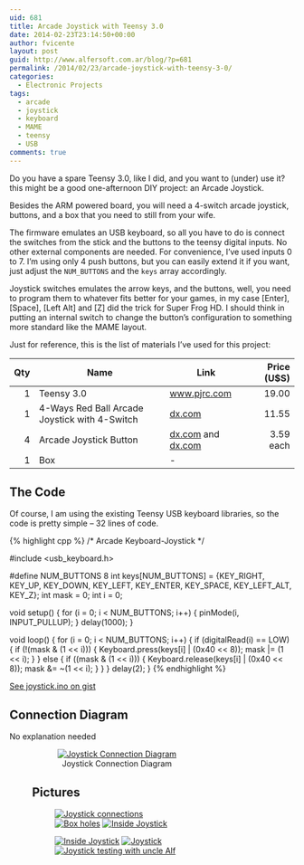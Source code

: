 ```yaml
---
uid: 681
title: Arcade Joystick with Teensy 3.0
date: 2014-02-23T23:14:50+00:00
author: fvicente
layout: post
guid: http://www.alfersoft.com.ar/blog/?p=681
permalink: /2014/02/23/arcade-joystick-with-teensy-3-0/
categories:
  - Electronic Projects
tags:
  - arcade
  - joystick
  - keyboard
  - MAME
  - teensy
  - USB
comments: true
---
```

Do you have a spare Teensy 3.0, like I did, and you want to (under) use it? this might be a good one-afternoon DIY project: an Arcade Joystick.
  
Besides the ARM powered board, you will need a 4-switch arcade joystick, buttons, and a box that you need to still from your wife.

The firmware emulates an USB keyboard, so all you have to do is connect the switches from the stick and the buttons to the teensy digital inputs. No other external components are needed. For convenience, I&#8217;ve used inputs 0 to 7. I&#8217;m using only 4 push buttons, but you can easily extend it if you want, just adjust the `NUM_BUTTONS` and the `keys` array accordingly.

Joystick switches emulates the arrow keys, and the buttons, well, you need to program them to whatever fits better for your games, in my case [Enter], [Space], [Left Alt] and [Z] did the trick for Super Frog HD. I should think in putting an internal switch to change the button&#8217;s configuration to something more standard like the MAME layout.

Just for reference, this is the list of materials I&#8217;ve used for this project:

Qty|Name|Link|Price (U$S)|
--:|----|----|----------:|
1|Teensy 3.0|<a href="http://www.pjrc.com/store/teensy3.html" target="_blank">www.pjrc.com</a>|19.00|
1|4-Ways Red Ball Arcade Joystick with 4-Switch|<a href="http://dx.com/p/repair-parts-replacement-4-ways-red-ball-arcade-joystick-with-4-switch-37485#.UwqIFnkWyao" target="_blank">dx.com</a>|11.55|
4|Arcade Joystick Button|<a href="http://dx.com/p/sanwa-obsf-30-arcade-joystick-button-black-231437#.UwqIGnkWyao" target="_blank">dx.com</a> and <a href="http://dx.com/p/sanwa-obsf-30-arcade-joystick-button-white-231350#.UwqIG3kWyao" target="_blank">dx.com</a>|3.59 each|
1|Box|-||

## The Code

Of course, I am using the existing Teensy USB keyboard libraries, so the code is pretty simple &#8211; 32 lines of code.

{% highlight cpp %}
/* Arcade Keyboard-Joystick */

#include <usb_keyboard.h>

#define NUM_BUTTONS 8
int keys[NUM_BUTTONS] = {KEY_RIGHT, KEY_UP, KEY_DOWN, KEY_LEFT, KEY_ENTER, KEY_SPACE, KEY_LEFT_ALT, KEY_Z};
int mask = 0;
int i = 0;

void setup() {
	for (i = 0; i < NUM_BUTTONS; i++) {
		pinMode(i, INPUT_PULLUP);
	}
	delay(1000);
}

void loop() {
	for (i = 0; i < NUM_BUTTONS; i++) {
		if (digitalRead(i) == LOW) {
			if (!(mask & (1 << i))) {
				Keyboard.press(keys[i] | (0x40 << 8));
				mask |= (1 << i);
			}
		} else {
			if ((mask & (1 << i))) {
				Keyboard.release(keys[i] | (0x40 << 8));
				mask &= ~(1 << i);
			}
		}
	}
	delay(2);
}
{% endhighlight %}

[See joystick.ino on gist](https://gist.github.com/fvicente/515d08aabf5616f710cd)

## Connection Diagram

No explanation needed<figure id="attachment_700" style="width: 300px" class="wp-caption aligncenter">

<figure style="text-align: center;">
	<a href="{{ site.baseurl }}/images/joystick.png" target="_blank"><img src="{{ site.baseurl }}/images/joystick.png" alt="Joystick Connection Diagram" title="Joystick Connection Diagram"/></a>
	<figcaption class="wp-caption-text">Joystick Connection Diagram</figcaption>
</figure> 

## Pictures

<figure class="third">
	<a title="Joystick connections" href="{{ site.baseurl }}/images/joystick_01.jpg" target="_blank"><img src="{{ site.baseurl }}/images/joystick_01.jpg" alt="Joystick connections" /></a>
	<a title="Box holes" href="{{ site.baseurl }}/images/joystick_02.jpg" target="_blank"><img src="{{ site.baseurl }}/images/joystick_02.jpg" alt="Box holes" /></a>
	<a title="Inside Joystick" href="{{ site.baseurl }}/images/joystick_03.jpg" target="_blank"><img src="{{ site.baseurl }}/images/joystick_03.jpg" alt="Inside Joystick" /></a>
</figure>

<figure class="third">
	<a title="Inside Joystick" href="{{ site.baseurl }}/images/joystick_04.jpg" target="_blank"><img src="{{ site.baseurl }}/images/joystick_04.jpg" alt="Inside Joystick" /></a>
	<a title="Joystick" href="{{ site.baseurl }}/images/joystick_05.jpg" target="_blank"><img src="{{ site.baseurl }}/images/joystick_05.jpg" alt="Joystick" /></a>
	<a title="Joystick testing with uncle Alf" href="{{ site.baseurl }}/images/joystick_06.jpg" target="_blank"><img src="{{ site.baseurl }}/images/joystick_06.jpg" alt="Joystick testing with uncle Alf" /></a>
</figure>
